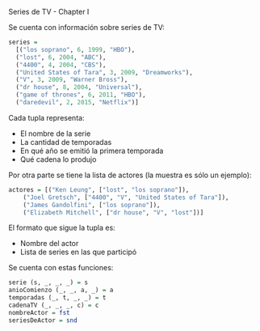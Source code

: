 Series de TV - Chapter I

Se cuenta con información sobre series de TV:

```haskell
series = 
  [("los soprano", 6, 1999, "HBO"),
  ("lost", 6, 2004, "ABC"),
  ("4400", 4, 2004, "CBS"),
  ("United States of Tara", 3, 2009, "Dreamworks"),
  ("V", 3, 2009, "Warner Bross"),
  ("dr house", 8, 2004, "Universal"),
  ("game of thrones", 6, 2011, "HBO"),
  ("daredevil", 2, 2015, "Netflix")]
```

Cada tupla representa:
- El nombre de la serie
- La cantidad de temporadas
- En qué año se emitió la primera temporada
- Qué cadena lo produjo
 
Por otra parte se tiene la lista de actores (la muestra es sólo un ejemplo):

```haskell
actores = [("Ken Leung", ["lost", "los soprano"]),
	("Joel Gretsch", ["4400", "V", "United States of Tara"]),
	("James Gandolfini", ["los soprano"]),
	("Elizabeth Mitchell", ["dr house", "V", "lost"])]
```

El formato que sigue la tupla es:
- Nombre del actor
- Lista de series en las que participó
 
Se cuenta con estas funciones:
```haskell
serie (s, _, _, _) = s
anioComienzo (_, _, a, _) = a
temporadas (_, t, _, _) = t
cadenaTV (_, _, _, c) = c
nombreActor = fst
seriesDeActor = snd
```